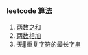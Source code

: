### leetcode 算法

1. [两数之和](./code/两数之和.js)
2. [两数相加](./code/两数相加.js)
3. [无重复字符的最长字串](./code/无重复字符的最长子串.js)